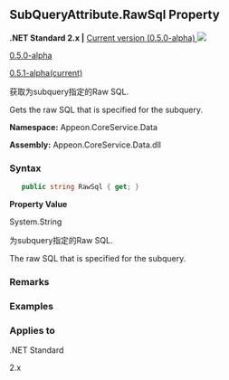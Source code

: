 ## **SubQueryAttribute.RawSql Property**

**.NET Standard 2.x |**  <a href="javascript:void(0)" class="dropdown">Current version (0.5.0-alpha) <img src="~/images/dropdown.png"/></a>

<div class="otherversions"  value="versdiv">

<a href="javascript:void(0)">0.5.0-alpha</a>

<a href="javascript:void(0)">0.5.1-alpha(current)</a>

</div>

获取为subquery指定的Raw SQL. 

Gets the raw SQL that is specified for the subquery.

 **Namespace:** Appeon.CoreService.Data

 **Assembly:** Appeon.CoreService.Data.dll

### **Syntax**

```c#
   public string RawSql { get; }
```

**Property Value**

System.String

为subquery指定的Raw SQL. 

The raw SQL that is specified for the subquery.

### **Remarks**



### **Examples**



### **Applies to**

.NET Standard 

2.x